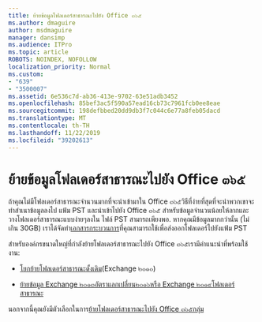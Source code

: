 ```yaml
---
title: ย้ายข้อมูลโฟลเดอร์สาธารณะไปยัง Office ๓๖๕
ms.author: dmaguire
author: msdmaguire
manager: dansimp
ms.audience: ITPro
ms.topic: article
ROBOTS: NOINDEX, NOFOLLOW
localization_priority: Normal
ms.custom:
- "639"
- "3500007"
ms.assetid: 6e536c7d-ab36-413e-9702-63e51adb3452
ms.openlocfilehash: 85bef3ac5f590a57ead16cb73c7961fcb0ee8eae
ms.sourcegitcommit: 198defbbed20dd9db3f7c044c6e77a8feb05dacd
ms.translationtype: MT
ms.contentlocale: th-TH
ms.lasthandoff: 11/22/2019
ms.locfileid: "39202613"
---
```

# <a name="migrate-public-folder-data-to-office-365"></a>ย้ายข้อมูลโฟลเดอร์สาธารณะไปยัง Office ๓๖๕

ถ้าคุณไม่มีโฟลเดอร์สาธารณะจำนวนมากที่จะนำเข้ามาใน Office ๓๖๕วิธีที่ง่ายที่สุดที่จะนำพวกเขาจะทำสำเนาข้อมูลลงไป แฟ้ม PST และนำเข้าไปยัง Office ๓๖๕ สำหรับข้อมูลจำนวนน้อยให้ลากและวางโฟลเดอร์สาธารณะแบบง่ายๆลงใน ไฟล์ PST สามารถเพียงพอ. หากคุณมีข้อมูลมากกว่านั้น (ไม่เกิน 30GB) เราได้จัดทำ[เอกสารกระบวนการ](https://technet.microsoft.com/library/dn874017%28v=exchg.150%29.aspx)ที่คุณสามารถใช้เพื่อส่งออกโฟลเดอร์ไปยังแฟ้ม PST
  
สำหรับองค์กรขนาดใหญ่ที่กำลังย้ายโฟลเดอร์สาธารณะไปยัง Office ๓๖๕เรามีคำแนะนำที่พร้อมใช้งาน:
  
- [โยกย้ายโฟลเดอร์สาธารณะดั้งเดิม](https://docs.microsoft.com/exchange/collaboration-exo/public-folders/batch-migration-of-legacy-public-folders)(Exchange ๒๐๑๐)

- [ย้ายข้อมูล Exchange ๒๐๑๓อัตราแลกเปลี่ยน๒๐๑๖หรือ Exchange ๒๐๑๙โฟลเดอร์สาธารณะ](https://docs.microsoft.com/Exchange/collaboration/public-folders/migrate-to-exchange-online)

นอกจากนี้คุณยังมีตัวเลือกในการ[ย้ายโฟลเดอร์สาธารณะไปยัง Office ๓๖๕กลุ่ม](https://docs.microsoft.com/Exchange/collaboration/public-folders/migrate-to-office-365-groups)
  